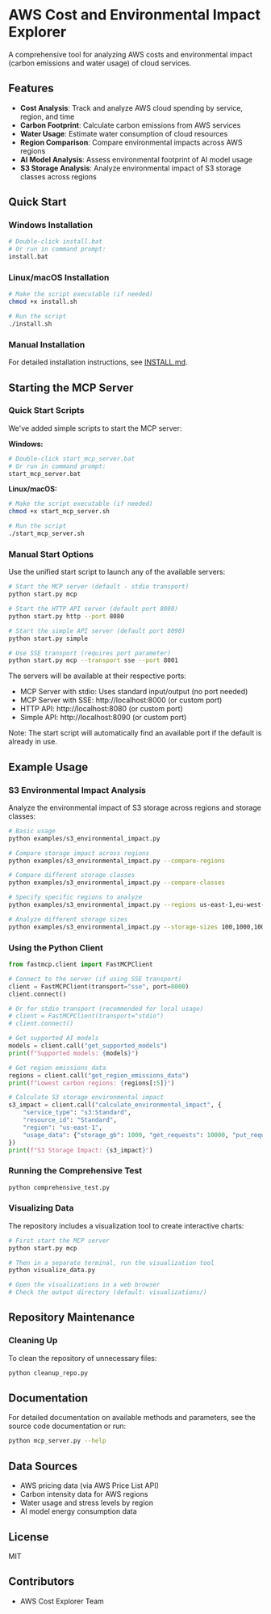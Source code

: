 # AWS Cost and Environmental Impact Explorer

A comprehensive tool for analyzing AWS costs and environmental impact (carbon emissions and water usage) of cloud services.

## Features

- **Cost Analysis**: Track and analyze AWS cloud spending by service, region, and time
- **Carbon Footprint**: Calculate carbon emissions from AWS services
- **Water Usage**: Estimate water consumption of cloud resources
- **Region Comparison**: Compare environmental impacts across AWS regions
- **AI Model Analysis**: Assess environmental footprint of AI model usage
- **S3 Storage Analysis**: Analyze environmental impact of S3 storage classes across regions

## Quick Start

### Windows Installation

```bash
# Double-click install.bat
# Or run in command prompt:
install.bat
```

### Linux/macOS Installation

```bash
# Make the script executable (if needed)
chmod +x install.sh

# Run the script
./install.sh
```

### Manual Installation

For detailed installation instructions, see [INSTALL.md](INSTALL.md).

## Starting the MCP Server

### Quick Start Scripts

We've added simple scripts to start the MCP server:

**Windows:**
```bash
# Double-click start_mcp_server.bat
# Or run in command prompt:
start_mcp_server.bat
```

**Linux/macOS:**
```bash
# Make the script executable (if needed)
chmod +x start_mcp_server.sh

# Run the script
./start_mcp_server.sh
```

### Manual Start Options

Use the unified start script to launch any of the available servers:

```bash
# Start the MCP server (default - stdio transport)
python start.py mcp

# Start the HTTP API server (default port 8080)
python start.py http --port 8080

# Start the simple API server (default port 8090)
python start.py simple

# Use SSE transport (requires port parameter)
python start.py mcp --transport sse --port 8001
```

The servers will be available at their respective ports:
- MCP Server with stdio: Uses standard input/output (no port needed)
- MCP Server with SSE: http://localhost:8000 (or custom port)
- HTTP API: http://localhost:8080 (or custom port)
- Simple API: http://localhost:8090 (or custom port)

Note: The start script will automatically find an available port if the default is already in use.

## Example Usage

### S3 Environmental Impact Analysis

Analyze the environmental impact of S3 storage across regions and storage classes:

```bash
# Basic usage
python examples/s3_environmental_impact.py

# Compare storage impact across regions
python examples/s3_environmental_impact.py --compare-regions

# Compare different storage classes
python examples/s3_environmental_impact.py --compare-classes

# Specify specific regions to analyze
python examples/s3_environmental_impact.py --regions us-east-1,eu-west-1,ap-northeast-1

# Analyze different storage sizes
python examples/s3_environmental_impact.py --storage-sizes 100,1000,10000,100000
```

### Using the Python Client

```python
from fastmcp.client import FastMCPClient

# Connect to the server (if using SSE transport)
client = FastMCPClient(transport="sse", port=8000)
client.connect()

# Or for stdio transport (recommended for local usage)
# client = FastMCPClient(transport="stdio")
# client.connect()

# Get supported AI models
models = client.call("get_supported_models")
print(f"Supported models: {models}")

# Get region emissions data
regions = client.call("get_region_emissions_data")
print(f"Lowest carbon regions: {regions[:5]}")

# Calculate S3 storage environmental impact
s3_impact = client.call("calculate_environmental_impact", {
    "service_type": "s3:Standard", 
    "resource_id": "Standard",
    "region": "us-east-1",
    "usage_data": {"storage_gb": 1000, "get_requests": 10000, "put_requests": 1000}
})
print(f"S3 Storage Impact: {s3_impact}")
```

### Running the Comprehensive Test

```bash
python comprehensive_test.py
```

### Visualizing Data

The repository includes a visualization tool to create interactive charts:

```bash
# First start the MCP server
python start.py mcp

# Then in a separate terminal, run the visualization tool
python visualize_data.py

# Open the visualizations in a web browser
# Check the output directory (default: visualizations/)
```

## Repository Maintenance

### Cleaning Up

To clean the repository of unnecessary files:

```bash
python cleanup_repo.py
```

## Documentation

For detailed documentation on available methods and parameters, see the source code documentation or run:

```bash
python mcp_server.py --help
```

## Data Sources

- AWS pricing data (via AWS Price List API)
- Carbon intensity data for AWS regions
- Water usage and stress levels by region
- AI model energy consumption data

## License

MIT

## Contributors

- AWS Cost Explorer Team